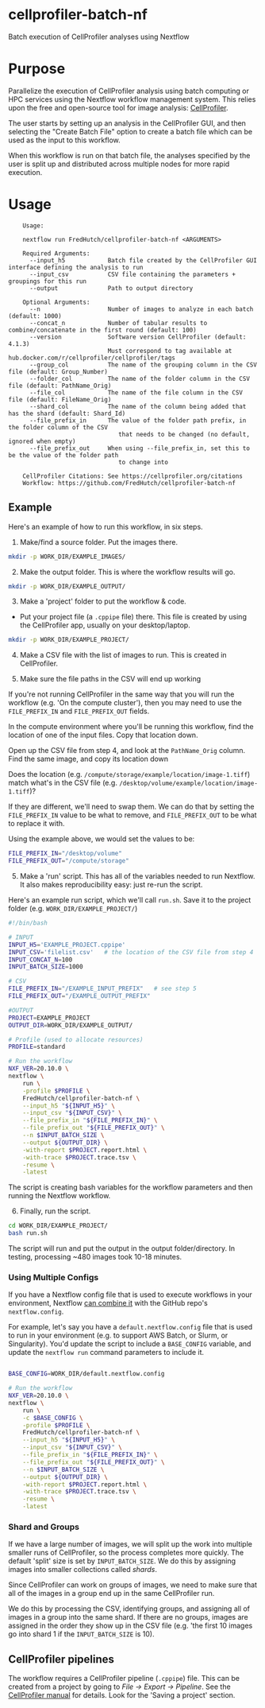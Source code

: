 # cellprofiler-batch-nf

Batch execution of CellProfiler analyses using Nextflow

# Purpose

Parallelize the execution of CellProfiler analysis using batch computing or HPC services using the Nextflow workflow management system. This relies upon the free and open-source tool for image analysis: [CellProfiler](https://cellprofiler.org/).

The user starts by setting up an analysis in the CellProfiler GUI, and then selecting the "Create Batch File" option to create a batch file which can be used as the input to this workflow.

When this workflow is run on that batch file, the analyses specified by the user is split up and distributed across multiple nodes for more rapid execution.

# Usage

```
    Usage:

    nextflow run FredHutch/cellprofiler-batch-nf <ARGUMENTS>

    Required Arguments:
      --input_h5            Batch file created by the CellProfiler GUI interface defining the analysis to run
      --input_csv           CSV file containing the parameters + groupings for this run
      --output              Path to output directory

    Optional Arguments:
      --n                   Number of images to analyze in each batch (default: 1000)
      --concat_n            Number of tabular results to combine/concatenate in the first round (default: 100)
      --version             Software version CellProfiler (default: 4.1.3)
                            Must correspond to tag available at hub.docker.com/r/cellprofiler/cellprofiler/tags
      --group_col           The name of the grouping column in the CSV file (default: Group_Number)
      --folder_col          The name of the folder column in the CSV file (default: PathName_Orig)
      --file_col            The name of the file column in the CSV file (default: FileName_Orig)
      --shard_col           The name of the column being added that has the shard (default: Shard_Id)
      --file_prefix_in      The value of the folder path prefix, in the folder column of the CSV 
                               that needs to be changed (no default, ignored when empty)
      --file_prefix_out     When using --file_prefix_in, set this to be the value of the folder path
                               to change into

    CellProfiler Citations: See https://cellprofiler.org/citations
    Workflow: https://github.com/FredHutch/cellprofiler-batch-nf
```


## Example

Here's an example of how to run this workflow, in six steps.

1. Make/find a source folder. Put the images there.

```bash
mkdir -p WORK_DIR/EXAMPLE_IMAGES/
```

2. Make the output folder. This is where the workflow results will go.

```bash
mkdir -p WORK_DIR/EXAMPLE_OUTPUT/
```

3. Make a 'project' folder to put the workflow & code. 
  * Put your project file (a `.cppipe` file) there. This file is created by using the CellProfiler app, usually on your desktop/laptop. 

```bash
mkdir -p WORK_DIR/EXAMPLE_PROJECT/
```

4. Make a CSV file with the list of images to run. This is created in CellProfiler.


5. Make sure the file paths in the CSV will end up working

If you're not running CellProfiler in the same way that you will run the workflow (e.g. 'On the compute cluster'), then you may need to use the `FILE_PREFIX_IN` and `FILE_PREFIX_OUT` fields.

In the compute environment where you'll be running this workflow, find the location of one of the input files. Copy that location down.

Open up the CSV file from step 4, and look at the `PathName_Orig` column. Find the same image, and copy its location down

Does the location (e.g. `/compute/storage/example/location/image-1.tiff`) match what's in the CSV file (e.g. `/desktop/volume/example/location/image-1.tiff`)?

If they are different, we'll need to swap them. We can do that by setting the `FILE_PREFIX_IN` value to be what to remove, and `FILE_PREFIX_OUT` to be what to replace it with.

Using the example above, we would set the values to be:

```bash
FILE_PREFIX_IN="/desktop/volume"
FILE_PREFIX_OUT="/compute/storage"
```


5. Make a 'run' script. This has all of the variables needed to run Nextflow. It also makes reproducibility easy: just re-run the script.

Here's an example run script, which we'll call `run.sh`. Save it to the project folder (e.g. `WORK_DIR/EXAMPLE_PROJECT/`)

```bash
#!/bin/bash

# INPUT
INPUT_H5='EXAMPLE_PROJECT.cppipe'
INPUT_CSV='filelist.csv'   # the location of the CSV file from step 4
INPUT_CONCAT_N=100
INPUT_BATCH_SIZE=1000

# CSV
FILE_PREFIX_IN="/EXAMPLE_INPUT_PREFIX"   # see step 5
FILE_PREFIX_OUT="/EXAMPLE_OUTPUT_PREFIX"

#OUTPUT
PROJECT=EXAMPLE_PROJECT
OUTPUT_DIR=WORK_DIR/EXAMPLE_OUTPUT/

# Profile (used to allocate resources)
PROFILE=standard

# Run the workflow
NXF_VER=20.10.0 \
nextflow \
    run \
    -profile $PROFILE \
    FredHutch/cellprofiler-batch-nf \
    --input_h5 "${INPUT_H5}" \
    --input_csv "${INPUT_CSV}" \
    --file_prefix_in "${FILE_PREFIX_IN}" \
    --file_prefix_out "${FILE_PREFIX_OUT}" \
    --n $INPUT_BATCH_SIZE \
    --output ${OUTPUT_DIR} \
    -with-report $PROJECT.report.html \
    -with-trace $PROJECT.trace.tsv \
    -resume \
    -latest

```

The script is creating bash variables for the workflow parameters and then running the Nextflow workflow.

6. Finally, run the script.

```bash
cd WORK_DIR/EXAMPLE_PROJECT/
bash run.sh
```

The script will run and put the output in the output folder/directory. In testing, processing ~480 images took 10-18 minutes.



### Using Multiple Configs

If you have a Nextflow config file that is used to execute workflows in your environment, Nextflow [can combine it](https://www.nextflow.io/docs/latest/config.html) with the GitHub repo's `nextflow.config`. 

For example, let's say you have a `default.nextflow.config` file that is used to run in your environment (e.g. to support AWS Batch, or Slurm, or Singularity). You'd update the script to include a `BASE_CONFIG` variable, and update the `nextflow run` command parameters to include it.


```bash

BASE_CONFIG=WORK_DIR/default.nextflow.config

# Run the workflow
NXF_VER=20.10.0 \
nextflow \
    run \
    -c $BASE_CONFIG \
    -profile $PROFILE \
    FredHutch/cellprofiler-batch-nf \
    --input_h5 "${INPUT_H5}" \
    --input_csv "${INPUT_CSV}" \
    --file_prefix_in "${FILE_PREFIX_IN}" \
    --file_prefix_out "${FILE_PREFIX_OUT}" \
    --n $INPUT_BATCH_SIZE \
    --output ${OUTPUT_DIR} \
    -with-report $PROJECT.report.html \
    -with-trace $PROJECT.trace.tsv \
    -resume \
    -latest

```

### Shard and Groups

If we have a large number of images, we will split up the work into multiple smaller runs of CellProfiler, so the process completes more quickly. The default 'split' size is set by `INPUT_BATCH_SIZE`. We do this by assigning images into smaller collections called *shards*.

Since CellProfiler can work on groups of images, we need to make sure that all of the images in a group end up in the same CellProfiler run. 

We do this by processing the CSV, identifying groups, and assigning all of images in a group into the same shard. If there are no groups, images are assigned in the order they show up in the CSV file (e.g. 'the first 10 images go into shard 1 if the `INPUT_BATCH_SIZE` is 10).


## CellProfiler pipelines

The workflow requires a CellProfiler pipeline (`.cppipe`) file. This can be created from a project by going to *File -> Export -> Pipeline*. See the [CellProfiler manual](https://cellprofiler-manual.s3.amazonaws.com/CellProfiler-4.1.3/help/projects_introduction.html?highlight=cppipe#) for details. Look for the 'Saving a project' section.